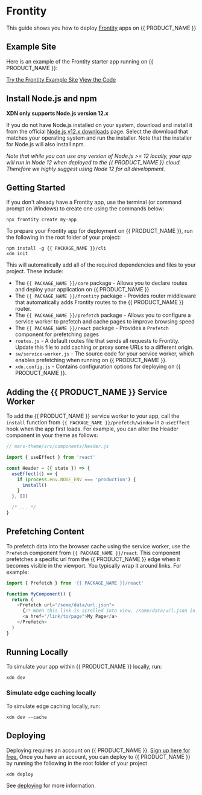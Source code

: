 # Frontity

This guide shows you how to deploy [Frontity](https://frontity.org/) apps on {{ PRODUCT_NAME }}

## Example Site

Here is an example of the Frontity starter app running on {{ PRODUCT_NAME }}:

[Try the Frontity Example Site](https://moovweb-docs-xdn-frontity-example-default.moovweb-edge.io?button)
[View the Code](https://github.com/moovweb-docs/xdn-examples/tree/main/xdn-frontity-example?button)

## Install Node.js and npm

**XDN only supports Node.js version 12.x**

If you do not have Node.js installed on your system, download and install it from the official [Node.js v12.x downloads](https://nodejs.org/dist/latest-v12.x/) page. Select the download that matches your operating system and run the installer. Note that the installer for Node.js will also install npm.

_Note that while you can use any version of Node.js >= 12 locally, your app will run in Node 12 when deployed to the {{ PRODUCT_NAME }} cloud. Therefore we highly suggest using Node 12 for all development._

## Getting Started

If you don't already have a Frontity app, use the terminal (or command prompt on Windows) to create one using the commands below:

```
npx frontity create my-app
```

To prepare your Frontity app for deployment on {{ PRODUCT_NAME }}, run the following in the root folder of your project:

```
npm install -g {{ PACKAGE_NAME }}/cli
xdn init
```

This will automatically add all of the required dependencies and files to your project. These include:

- The `{{ PACKAGE_NAME }}/core` package - Allows you to declare routes and deploy your application on {{ PRODUCT_NAME }}
- The `{{ PACKAGE_NAME }}/frontity` package - Provides router middleware that automatically adds Frontity routes to the {{ PRODUCT_NAME }} router.
- The `{{ PACKAGE_NAME }}/prefetch` package - Allows you to configure a service worker to prefetch and cache pages to improve browsing speed
- The `{{ PACKAGE_NAME }}/react` package - Provides a `Prefetch` component for prefetching pages
- `routes.js` - A default routes file that sends all requests to Frontity. Update this file to add caching or proxy some URLs to a different origin.
- `sw/service-worker.js` - The source code for your service worker, which enables prefetching when running on {{ PRODUCT_NAME }}.
- `xdn.config.js` - Contains configuration options for deploying on {{ PRODUCT_NAME }}.

## Adding the {{ PRODUCT_NAME }} Service Worker

To add the {{ PRODUCT_NAME }} service worker to your app, call the `install` function from `{{ PACKAGE_NAME }}/prefetch/window` in a `useEffect` hook when the app first loads. For example, you can alter
the Header component in your theme as follows:

```js
// mars-theme/src/components/header.js

import { useEffect } from 'react'

const Header = ({ state }) => {
  useEffect(() => {
    if (process.env.NODE_ENV === 'production') {
      install()
    }
  }, [])

  /* ... */
}
```

## Prefetching Content

To prefetch data into the browser cache using the service worker, use the `Prefetch` component from `{{ PACKAGE_NAME }}/react`. This component prefetches a specific url from the {{ PRODUCT_NAME }} edge when it becomes visible in the viewport. You typically wrap it around links. For example:

```js
import { Prefetch } from '{{ PACKAGE_NAME }}/react'

function MyComponent() {
  return (
    <Prefetch url="/some/data/url.json">
      {/* When this link is scrolled into view, /some/data/url.json in JSON will be fetched in the background and put in the browser cache */}
      <a href="/link/to/page">My Page</a>
    </Prefetch>
  )
}
```

## Running Locally

To simulate your app within {{ PRODUCT_NAME }} locally, run:

```
xdn dev
```

### Simulate edge caching locally

To simulate edge caching locally, run:

```
xdn dev --cache
```

## Deploying

Deploying requires an account on {{ PRODUCT_NAME }}. [Sign up here for free.](https://moovweb.app/signup) Once you have an account, you can deploy to {{ PRODUCT_NAME }} by running the following in the root folder of your project

```
xdn deploy
```

See [deploying](deploying) for more information.
